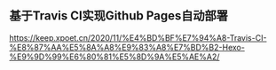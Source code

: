 ## 基于Travis CI实现Github Pages自动部署 

https://keep.xpoet.cn/2020/11/%E4%BD%BF%E7%94%A8-Travis-CI-%E8%87%AA%E5%8A%A8%E9%83%A8%E7%BD%B2-Hexo-%E9%9D%99%E6%80%81%E5%8D%9A%E5%AE%A2/